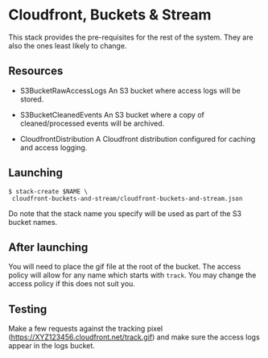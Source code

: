 # Cloudfront, Buckets & Stream

This stack provides the pre-requisites for the rest of the system.
They are also the ones least likely to change.

## Resources

* S3BucketRawAccessLogs
    An S3 bucket where access logs will be stored.

* S3BucketCleanedEvents
    An S3 bucket where a copy of cleaned/processed events will be archived.

* CloudfrontDistribution
    A Cloudfront distribution configured for caching and access logging.
    

## Launching

```shell
$ stack-create $NAME \
 cloudfront-buckets-and-stream/cloudfront-buckets-and-stream.json
```

Do note that the stack name you specify will be used as part of the S3 bucket names.

## After launching

You will need to place the gif file at the root of the bucket. The access
policy will allow for any name which starts with `track`. You may change the access policy if this does not suit you.

## Testing

Make a few requests against the tracking pixel (https://XYZ123456.cloudfront.net/track.gif) and make sure the access logs appear in the logs bucket.

